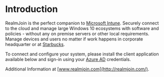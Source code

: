 # Introduction

RealmJoin is the perfect companion to [Microsoft Intune](https://www.microsoft.com/en-us/cloud-platform/microsoft-intune). Securely connect to the cloud and manage large Windows 10 ecosystems with software and policies - without any on premise servers or other local requirements. Manage devices and users no matter if work happens in corporate headquarter or at [Starbucks](https://www.starbucks.com/).

To connect and configure your system, please install the client application available below and sign-in using your [Azure AD](https://azure.microsoft.com/en-us/services/active-directory/) credentials.

Additional Information at [www.realmjoin.com](http://realmjoin.com/).

